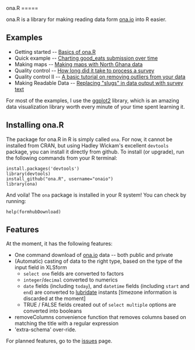 <link href="http://kevinburke.bitbucket.org/markdowncss/markdown.css" rel="stylesheet"></link>
ona.R
=====

ona.R is a library for making reading data form [ona.io](https://ona.io) into R easier.

Examples
--------

 * Getting started -- [Basics of ona.R](https://onaio.github.com/ona.R/demo/Basics_of_formhub.R.html)
 * Quick example -- [Charting good_eats submission over time](https://onaio.github.com/ona.R/demo/Good_Eats_Example.html)
 * Making maps -- [Making maps with North Ghana data](https://onaio.github.com/ona.R/demo/Water_Points_Example.html)
 * Quality control -- [How long did it take to process a survey](https://onaio.github.com/ona.R/demo/How_Long_Example.html)
 * Quality control II -- [A basic tutorial on removing outliers from your data](https://onaio.github.com/ona.R/demo/RemoveOutliers.html)
 * Making Readable Data -- [Replacing "slugs" in data output with survey text](https://onaio.github.com/ona.R/demo/ReadableData.html)

For most of the examples, I use the [ggplot2](http://ggplot2.org) library, which is an amazing data visualization library worth every minute of your time spent learning it.

Installing ona.R
--------------------
The package for ona.R in R is simply called `ona`. For now, it cannot be installed from CRAN, but using Hadley Wickam's excellent `devtools` package, you can install it directly from github. To install (or upgrade), run the following commands from your R terminal:

    install.packages('devtools') 
    library(devtools)
    install_github("ona.R", username="onaio")
    library(ona)

And voila! The `ona` package is installed in your R system! You can check by running:

    help(formhubDownload)
 
Features
--------

At the moment, it has the following features:

 * One command download of [ona.io](https://ona.io/) data -- both public and private
 * (Automatic) casting of data to the right type, based on the type of the input field in XLSform
   * `select one` fields are converted to factors
   * `integer`/`decimal` converted to numerics
   * `date` fields (including `today`), and `datetime` fields (including `start` and `end`) are converted to [lubridate](http://cran.r-project.org/package=lubridate) instants [timezone information is discarded at the moment]
   * TRUE / FALSE fields created out of `select multiple` options are converted into booleans
 * removeColumns convenience function that removes columns based on matching the title with a regular expression
 * 'extra-schema' over-ride. 

For planned features, go to the [issues](https://onaio.github.com/ona.R/issues) page.


